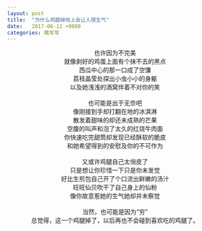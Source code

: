 ```yaml
---
layout: post
title:  "为什么鸡腿掉地上会让人很生气"
date:   2017-06-12 +0800
categories: 瞎写写
---
```


<p align="center">
也许因为不完美<br>
就像剥好的鸡蛋上面有个抹不去的黑点<br>
西瓜中心的那一口成了空馕<br>
荔枝晶莹处探出小虫小小的身躯<br>
以及她浅浅的酒窝伴着不对你的笑<br>
<br>
也可能是出于无奈吧<br>
像刚接到手却打翻在地的冰淇淋<br>
散发着甜味的却还未成熟的芒果<br>
空腹的叫声和泡了太久的红烧牛肉面<br>
你快速吃完甜筒却发现已经酥软的脆皮<br>
和她希望得到的安慰及你的不可作为<br>
<br>
又或许鸡腿自己太俏皮了<br>
只是想让你珍惜一下只是你未发觉<br>
好比生煎包自己开了个口流出鲜嫩的汤汁<br>
旺旺仙贝吹干了自己身上的仙粉<br>
像你故意惹她的生气她却并未察觉<br>
<br>
当然，也可能是因为“穷”<br>
总觉得，这一个鸡腿掉了，以后再也不会碰到喜欢吃的鸡腿了。<br>
</p>
